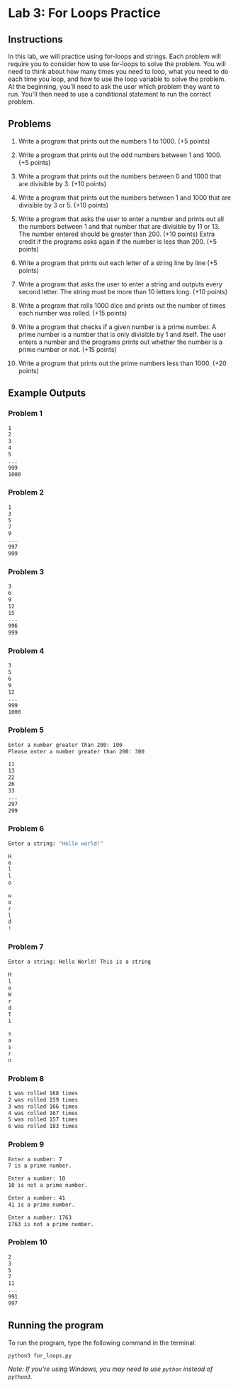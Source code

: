 # Lab 3: For Loops Practice

## Instructions

In this lab, we will practice using for-loops and strings. Each problem will require you to consider how to use for-loops to solve the problem. You will need to think about how many times you need to loop, what you need to do each time you loop, and how to use the loop variable to solve the problem. At the beginning, you'll need to ask the user which problem they want to run. You'll then need to use a conditional statement to run the correct problem.

## Problems

1. Write a program that prints out the numbers 1 to 1000. (+5 points)

2. Write a program that prints out the odd numbers between 1 and 1000. (+5 points)

3. Write a program that prints out the numbers between 0 and 1000 that are divisible by 3. (+10 points)

4. Write a program that prints out the numbers between 1 and 1000 that are divisible by 3 or 5. (+10 points)

5. Write a program that asks the user to enter a number and prints out all the numbers between 1 and that number that are divisible by 11 or 13. The number entered should be greater than 200. (+10 points) Extra credit if the programs asks again if the number is less than 200. (+5 points)

6. Write a program that prints out each letter of a string line by line (+5 points)

7. Write a program that asks the user to enter a string and outputs every second letter. The string must be more than 10 letters long. (+10 points)

8. Write a program that rolls 1000 dice and prints out the number of times each number was rolled. (+15 points)

9. Write a program that checks if a given number is a prime number. A prime number is a number that is only divisible by 1 and itself. The user enters a number and the programs prints out whether the number is a prime number or not. (+15 points)

10. Write a program that prints out the prime numbers less than 1000. (+20 points)

## Example Outputs

### Problem 1
  
```bash
1
2
3
4
5
...
999
1000
```

### Problem 2

```bash
1
3
5
7
9
...
997
999
```

### Problem 3

```bash
3
6
9
12
15
...
996
999
```

### Problem 4

```bash
3
5
6
9
12
...
999
1000
```

### Problem 5

```bash
Enter a number greater than 200: 100
Please enter a number greater than 200: 300

11
13
22
26
33
...
297
299
```

### Problem 6

```bash
Enter a string: "Hello world!"

H
e 
l 
l 
o 

w
o 
r 
l 
d 
! 

```

### Problem 7

```bash
Enter a string: Hello World! This is a string 
 
H
l
o
W
r
d
T
i

s
a
s
r
n
```

### Problem 8

```bash
1 was rolled 168 times
2 was rolled 159 times
3 was rolled 166 times
4 was rolled 167 times
5 was rolled 157 times
6 was rolled 183 times
```

### Problem 9
  
```bash
Enter a number: 7
7 is a prime number.

Enter a number: 10
10 is not a prime number.

Enter a number: 41
41 is a prime number.

Enter a number: 1763
1763 is not a prime number.
```

### Problem 10

```bash
2
3
5
7
11
...
991
997
```

## Running the program

To run the program, type the following command in the terminal:

```bash
python3 for_loops.py
```

*Note: If you're using Windows, you may need to use `python` instead of `python3`.*
